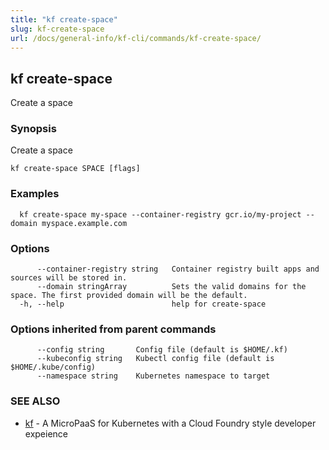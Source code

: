 ```yaml
---
title: "kf create-space"
slug: kf-create-space
url: /docs/general-info/kf-cli/commands/kf-create-space/
---
```

## kf create-space

Create a space

### Synopsis

Create a space

```
kf create-space SPACE [flags]
```

### Examples

```
  kf create-space my-space --container-registry gcr.io/my-project --domain myspace.example.com
```

### Options

```
      --container-registry string   Container registry built apps and sources will be stored in.
      --domain stringArray          Sets the valid domains for the space. The first provided domain will be the default.
  -h, --help                        help for create-space
```

### Options inherited from parent commands

```
      --config string       Config file (default is $HOME/.kf)
      --kubeconfig string   Kubectl config file (default is $HOME/.kube/config)
      --namespace string    Kubernetes namespace to target
```

### SEE ALSO

* [kf](/docs/general-info/kf-cli/commands/kf/)	 - A MicroPaaS for Kubernetes with a Cloud Foundry style developer expeience

